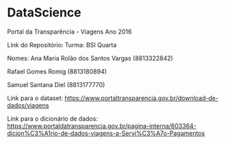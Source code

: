# DataScience
Portal da Transparência - Viagens Ano 2016

Link do Repositório:
Turma: BSI Quarta

Nomes: 
Ana Maria Rolão dos Santos Vargas (8813322842)   

Rafael Gomes Romig (8813180894)   

Samuel Santana Diel (8813177770)   


Link para o dataset: https://www.portaltransparencia.gov.br/download-de-dados/viagens   

Link para o dicionário de dados: https://www.portaldatransparencia.gov.br/pagina-interna/603364-dicion%C3%A1rio-de-dados-viagens-a-Servi%C3%A7o-Pagamentos
